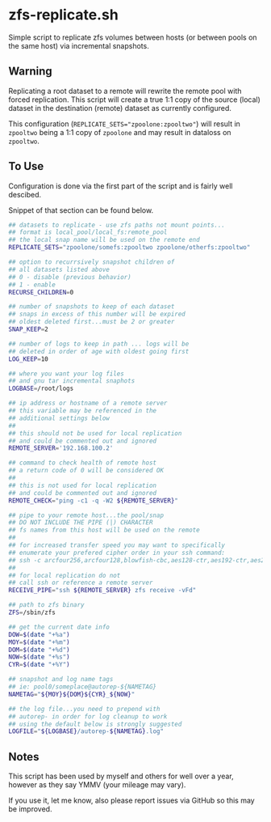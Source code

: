 
zfs-replicate.sh
================

Simple script to replicate zfs volumes between hosts (or between pools on the same host) via incremental snapshots.

Warning
-------

Replicating a root dataset to a remote will rewrite the remote pool with forced replication.  This script will create
a true 1:1 copy of the source (local) dataset in the destination (remote) dataset as currently configured.

This configuration (```REPLICATE_SETS="zpoolone:zpooltwo"```) will result in ```zpooltwo``` being a 1:1 copy of ```zpoolone```
and may result in dataloss on ```zpooltwo```.

To Use
------

Configuration is done via the first part of the script and is fairly well descibed.

Snippet of that section can be found below.

```bash
## datasets to replicate - use zfs paths not mount points...
## format is local_pool/local_fs:remote_pool
## the local snap name will be used on the remote end
REPLICATE_SETS="zpoolone/somefs:zpooltwo zpoolone/otherfs:zpooltwo"

## option to recurrsively snapshot children of
## all datasets listed above
## 0 - disable (previous behavior)
## 1 - enable
RECURSE_CHILDREN=0

## number of snapshots to keep of each dataset
## snaps in excess of this number will be expired
## oldest deleted first...must be 2 or greater
SNAP_KEEP=2

## number of logs to keep in path ... logs will be
## deleted in order of age with oldest going first
LOG_KEEP=10

## where you want your log files
## and gnu tar incremental snaphots
LOGBASE=/root/logs

## ip address or hostname of a remote server
## this variable may be referenced in the
## additional settings below
##
## this should not be used for local replication
## and could be commented out and ignored
REMOTE_SERVER='192.168.100.2'

## command to check health of remote host
## a return code of 0 will be considered OK
##
## this is not used for local replication
## and could be commented out and ignored
REMOTE_CHECK="ping -c1 -q -W2 ${REMOTE_SERVER}"

## pipe to your remote host...the pool/snap
## DO NOT INCLUDE THE PIPE (|) CHARACTER
## fs names from this host will be used on the remote
##
## for increased transfer speed you may want to specifically
## enumerate your prefered cipher order in your ssh command:
## ssh -c arcfour256,arcfour128,blowfish-cbc,aes128-ctr,aes192-ctr,aes256-ctr
##
## for local replication do not
## call ssh or reference a remote server
RECEIVE_PIPE="ssh ${REMOTE_SERVER} zfs receive -vFd"

## path to zfs binary
ZFS=/sbin/zfs

## get the current date info
DOW=$(date "+%a")
MOY=$(date "+%m")
DOM=$(date "+%d")
NOW=$(date "+%s")
CYR=$(date "+%Y")

## snapshot and log name tags
## ie: pool0/someplace@autorep-${NAMETAG}
NAMETAG="${MOY}${DOM}${CYR}_${NOW}"

## the log file...you need to prepend with
## autorep- in order for log cleanup to work
## using the default below is strongly suggested
LOGFILE="${LOGBASE}/autorep-${NAMETAG}.log"
```

Notes
-----

This script has been used by myself and others for well over a year, however as they say YMMV (your mileage may vary).

If you use it, let me know, also please report issues via GitHub so this may be improved.

